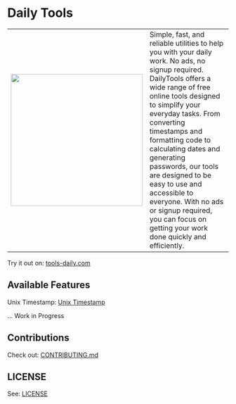 # Daily Tools

<table border="0">
<tr>
    <td>
    <img width=300 src="public/favicon.ico">    
    </td>
    <td>
        Simple, fast, and reliable utilities to help you with your daily work. No ads, no signup required.
        DailyTools offers a wide range of free online tools designed to simplify your everyday tasks. From converting timestamps and formatting code to calculating dates and generating passwords, our tools are designed to be easy to use and accessible to everyone. With no ads or signup required, you can focus on getting your work done quickly and efficiently.
    </td>
</tr>
</table>

Try it out on: [tools-daily.com](https://tools-daily.com)

## Available Features

Unix Timestamp: [Unix Timestamp](https://tools-daily.com/unix-timestamp)

... Work in Progress


## Contributions

Check out: [CONTRIBUTING.md](CONTRIBUTING.md)

## LICENSE

See: [LICENSE](LICENSE)


